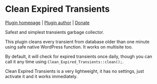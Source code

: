 Clean Expired Transients
===================

[Plugin homepage](http://blog.milandinic.com/wordpress/plugins/clean-expired-transients/) | [Plugin author](http://blog.milandinic.com/) | [Donate](http://blog.milandinic.com/donate/)

Safest and simplest transients garbage collector.

This plugin cleans every transient from database older than one minute using safe native WordPress function. It works on multisite too.

By default, it will check for expired transients once daily, though you can call it any time using `Clean_Expired_Transients::clean();`.

Clean Expired Transients is a very lightweight, it has no settings, just activate it and it works immediately.